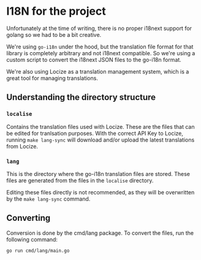 # I18N for the project

Unfortunately at the time of writing, there is no proper i18next support for golang so we had to be a bit creative.

We're using `go-i18n` under the hood, but the translation file format for that library is completely arbitrary and not
i18next compatible. So we're using a custom script to convert the i18next JSON files to the go-i18n format.

We're also using Locize as a translation management system, which is a great tool for managing translations.

## Understanding the directory structure

### `localise`

Contains the translation files used with Locize. These are the files that can be edited for tranlsation purposes.
With the correct API Key to Locize, running `make lang-sync` will download and/or upload the latest translations from Locize.

### `lang`

This is the directory where the go-i18n translation files are stored.
These files are generated from the files in the `localise` directory.

Editing these files directly is not recommended, as they will be overwritten by the `make lang-sync` command.


## Converting

Conversion is done by the cmd/lang package. To convert the files, run the following command:

```bash
go run cmd/lang/main.go
```
